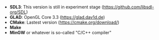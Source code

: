 - **SDL3**: This version is still in experiment stage (https://github.com/libsdl-org/SDL)  
- **GLAD**: OpenGL Core 3.3 (https://glad.dav1d.de)
- **CMake**: Lastest version (https://cmake.org/download/)
- **Make**
- **MinGW** or whatever is so-called "C/C++ compiler"
